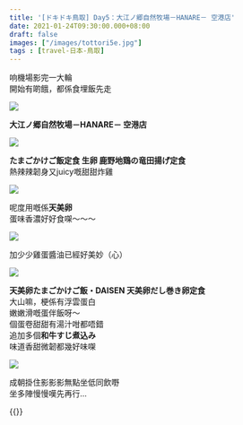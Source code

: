 ```yaml
---
title: '[ドキドキ鳥取] Day5：大江ノ郷自然牧場－HANARE－ 空港店'
date: 2021-01-24T09:30:00.000+08:00
draft: false
images: ["/images/tottori5e.jpg"]
tags : [travel-日本-鳥取]
---
```


响機場影完一大輪  
開始有啲餓，都係食埋飯先走  

![](/images/tottori5e1.jpg)

**大江ノ郷自然牧場－HANARE－ 空港店**  

![](/images/tottori5e2.jpg)

**たまごかけご飯定食 生卵 鹿野地鶏の竜田揚げ定食**  
熱辣辣韌身又juicy嘅甜甜炸雞  

![](/images/tottori5e3.jpg)

呢度用嘅係**天美卵**  
蛋味香濃好好食㗎～～～  

![](/images/tottori5e4.jpg)

加少少雞蛋醬油已經好美妙（心）

![](/images/tottori5e.jpg)

**天美卵たまごかけご飯・DAISEN 天美卵だし巻き卵定食**  
大山嘛，梗係有浮雲蛋白  
嫩嫩滑嘅蛋伴飯呀～  
個蛋卷甜甜有湯汁咁都唔錯  
追加多個**和牛すじ煮込み**  
味道香甜微韌都幾好味㗎  

![](/images/tottori5e5.jpg)

成朝掛住影影影無點坐低同飲嘢  
坐多陣慢慢嘆先再行...  

  
  
{{<tottori>}}  
